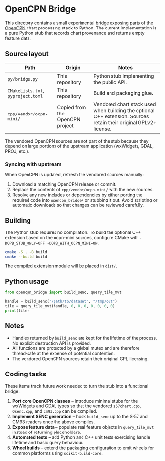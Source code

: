 # OpenCPN Bridge

This directory contains a small experimental bridge exposing parts of the
[OpenCPN](https://opencpn.org) chart processing stack to Python.  The current
implementation is a pure Python stub that records chart provenance and
returns empty feature data.

## Source layout

| Path | Origin | Notes |
| ---- | ------ | ----- |
| `py/bridge.py` | This repository | Python stub implementing the public API. |
| `CMakeLists.txt`, `pyproject.toml` | This repository | Build and packaging glue. |
| `cpp/vendor/ocpn-mini/` | Copied from the OpenCPN project | Vendored chart stack used when building the optional C++ extension. Sources retain their original GPLv2+ license. |

The vendored OpenCPN sources are not part of the stub because they depend on
large portions of the upstream application (wxWidgets, GDAL, PROJ, etc.).

### Syncing with upstream

When OpenCPN is updated, refresh the vendored sources manually:

1. Download a matching OpenCPN release or commit.
2. Replace the contents of `cpp/vendor/ocpn-mini/` with the new sources.
3. Resolve any new includes or dependencies by either porting the required
   code into `opencpn_bridge/` or stubbing it out. Avoid scripting or
   automatic downloads so that changes can be reviewed carefully.

## Building

The Python stub requires no compilation.  To build the optional C++
extension based on the ocpn-mini sources, configure CMake with
`-DOPB_STUB_ONLY=OFF -DOPB_WITH_OCPN_MINI=ON`.

```bash
cmake -S . -B build
cmake --build build
```

The compiled extension module will be placed in `dist/`.

## Python usage

```python
from opencpn_bridge import build_senc, query_tile_mvt

handle = build_senc("/path/to/dataset", "/tmp/out")
tile = query_tile_mvt(handle, 0, 0, 0, 0, 0, 0, 0)
print(tile)
```

## Notes

* Handles returned by `build_senc` are kept for the lifetime of the
  process.  No explicit destruction API is provided.
* All functions are protected by a global mutex and are therefore
  thread‑safe at the expense of potential contention.
* The vendored OpenCPN sources retain their original GPL licensing.

## Coding tasks

These items track future work needed to turn the stub into a functional
bridge:

1. **Port core OpenCPN classes** – introduce minimal stubs for the
   wxWidgets and GDAL types so that the vendored `s57chart.cpp`, `Osenc.cpp`,
   and `cm93.cpp` can be compiled.
2. **Implement SENC generation** – hook `build_senc` up to the S‑57 and
   CM93 readers once the above compiles.
3. **Expose feature data** – populate real feature objects in
   `query_tile_mvt` instead of returning placeholders.
4. **Automated tests** – add Python and C++ unit tests exercising handle
   lifetime and basic query behaviour.
5. **Wheel builds** – extend the packaging configuration to emit wheels for
   common platforms using `scikit-build-core`.
